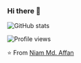 ### Hi there 👋

![GitHub stats](https://github-readme-stats.vercel.app/api?username=niambaust17&show_icons=true)

![Profile views](https://gpvc.arturio.dev/niambaust17)

⭐️ From [Niam Md. Affan](https://github.com/niambaust17)
